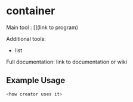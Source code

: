 # <program> container

Main tool : [<program>](link to program)

Additional tools:
- list

Full documentation: link to documentation or wiki

<brief description>

## Example Usage

```bash
<how creator uses it>
```
